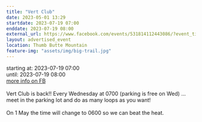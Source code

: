 ```yaml
---
title: "Vert Club"
date: 2023-05-01 13:29
startdate: 2023-07-19 07:00
enddate: 2023-07-19 08:00
external_url: https://www.facebook.com/events/531814112443086/?event_time_id=531814142443083
layout: advertised_event
location: Thumb Butte Mountain
feature-img: "assets/img/big-trail.jpg"
---
```


starting at: 2023-07-19 07:00<br>until: 2023-07-19 08:00<br><a href="https://www.facebook.com/events/531814112443086/?event_time_id=531814142443083">more info on FB</a><br><br>Vert Club is back!! Every Wednesday at 0700 (parking is free on Wed) … meet in the parking lot and do as many loops as you want!<br>
  <br>
  On 1 May the time will change to 0600 so we can beat the heat.<br>
  <br>
  
